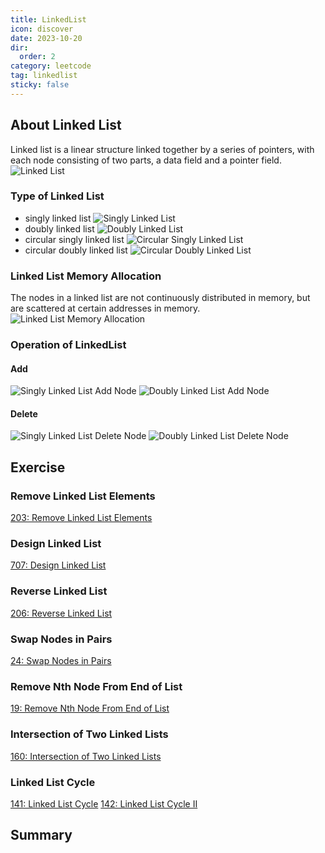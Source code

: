 ```yaml
---
title: LinkedList
icon: discover
date: 2023-10-20
dir:
  order: 2
category: leetcode
tag: linkedlist
sticky: false
---
```


## About Linked List
Linked list is a linear structure linked together by a series of pointers, with each node consisting of two parts, a data field and a pointer field.
![Linked List](../../../../assets/leetcode/linked_list.png)

### Type of Linked List

- singly linked list
![Singly Linked List](../../../../assets/leetcode/singly_linked_list.jpg)
- doubly linked list
![Doubly Linked List](../../../../assets/leetcode/doubly_linked_list.png)
- circular singly linked list
![Circular Singly Linked List](../../../../assets/leetcode/circular_singly_linked_list.webp)
- circular doubly linked list
![Circular Doubly Linked List](../../../../assets/leetcode/circular_doubly_linked_list.jpg)

### Linked List Memory Allocation
The nodes in a linked list are not continuously distributed in memory, but are scattered at certain addresses in memory.
![Linked List Memory Allocation](../../../../assets/leetcode/linked_list_memory_allocation.jpg)

### Operation of LinkedList
#### Add
![Singly Linked List Add Node](../../../../assets/leetcode/singly_linked_list_add_node.png)
![Doubly Linked List Add Node](../../../../assets/leetcode/doubly_linked_list_add_node.png)
#### Delete
![Singly Linked List Delete Node](../../../../assets/leetcode/singly_linked_list_delete_node.png)
![Doubly Linked List Delete Node](../../../../assets/leetcode/doubly_linked_list_delete_node.webp)


## Exercise
### Remove Linked List Elements
[203: Remove Linked List Elements](203_remove_linked_list_elements.md)

### Design Linked List
[707: Design Linked List](707_design_linked_list.md)

### Reverse Linked List
[206: Reverse Linked List](206_reverse_linked_list.md)

### Swap Nodes in Pairs
[24: Swap Nodes in Pairs](24_swap_nodes_in_pairs.md)

### Remove Nth Node From End of List
[19: Remove Nth Node From End of List](19_remove_nth_node_from_end_of_list.md)

### Intersection of Two Linked Lists
[160: Intersection of Two Linked Lists](160_intersection_of_two_linked_lists.md)

### Linked List Cycle
[141: Linked List Cycle](141_linked_list_cycle.md)
[142: Linked List Cycle II](142_linked_list_cycle_II.md)


## Summary
